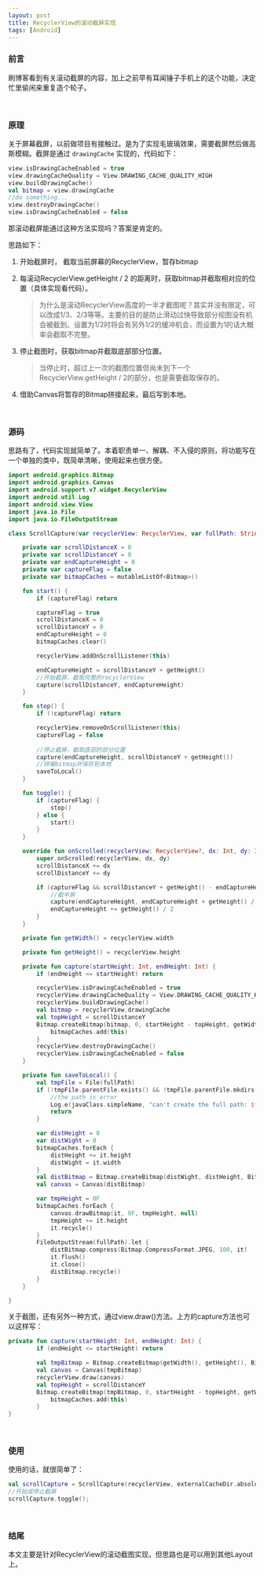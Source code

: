 ```yaml
---
layout: post
title: RecyclerView的滚动截屏实现
tags: [Android]
---
```




### 前言

刷博客看到有关滚动截屏的内容，加上之前早有耳闻锤子手机上的这个功能，决定忙里偷闲来重复造个轮子。

<br/>

### 原理

关于屏幕截屏，以前做项目有接触过。是为了实现毛玻璃效果，需要截屏然后做高斯模糊。截屏是通过 `drawingCache` 实现的，代码如下：

```kotlin
view.isDrawingCacheEnabled = true
view.drawingCacheQuality = View.DRAWING_CACHE_QUALITY_HIGH
view.buildDrawingCache()
val bitmap = view.drawingCache
//do something...
view.destroyDrawingCache()
view.isDrawingCacheEnabled = false
```

那滚动截屏能通过这种方法实现吗？答案是肯定的。

思路如下：

1. 开始截屏时， 截取当前屏幕的RecyclerView，暂存bitmap

2. 每滚动RecyclerView.getHeight / 2 的距离时，获取bitmap并截取相对应的位置（具体实现看代码）。

   >  为什么是滚动RecyclerView高度的一半才截图呢？其实并没有限定，可以改成1/3、2/3等等。主要的目的是防止滑动过快导致部分视图没有机会被截到。设置为1/2时将会有另外1/2的缓冲机会，而设置为1的话大概率会截取不完整。

3. 停止截图时，获取bitmap并截取底部部分位置。

   > 当停止时，超过上一次的截图位置但尚未到下一个RecyclerView.getHeight / 2的部分，也是需要截取保存的。

4. 借助Canvas将暂存的Bitmap拼接起来，最后写到本地。

<br/>

### 源码

思路有了，代码实现就简单了。本着职责单一、解耦、不入侵的原则，将功能写在一个单独的类中，既简单清晰，使用起来也很方便。

```kotlin
import android.graphics.Bitmap
import android.graphics.Canvas
import android.support.v7.widget.RecyclerView
import android.util.Log
import android.view.View
import java.io.File
import java.io.FileOutputStream

class ScrollCapture(var recyclerView: RecyclerView, var fullPath: String) : RecyclerView.OnScrollListener() {

    private var scrollDistanceX = 0
    private var scrollDistanceY = 0
    private var endCaptureHeight = 0
    private var captureFlag = false
    private var bitmapCaches = mutableListOf<Bitmap>()

    fun start() {
        if (captureFlag) return

        captureFlag = true
        scrollDistanceX = 0
        scrollDistanceY = 0
        endCaptureHeight = 0
        bitmapCaches.clear()

        recyclerView.addOnScrollListener(this)

        endCaptureHeight = scrollDistanceY + getHeight()
        //开始截屏，截取完整的recyclerView
        capture(scrollDistanceY, endCaptureHeight)
    }

    fun stop() {
        if (!captureFlag) return

        recyclerView.removeOnScrollListener(this)
        captureFlag = false
		
        //停止截屏，截取底部的部分位置
        capture(endCaptureHeight, scrollDistanceY + getHeight())
        //拼接bitmap并保存到本地
        saveToLocal()
    }

    fun toggle() {
        if (captureFlag) {
            stop()
        } else {
            start()
        }
    }

    override fun onScrolled(recyclerView: RecyclerView?, dx: Int, dy: Int) {
        super.onScrolled(recyclerView, dx, dy)
        scrollDistanceX += dx
        scrollDistanceY += dy

        if (captureFlag && scrollDistanceY + getHeight() - endCaptureHeight > getHeight() / 2) {
            //截半屏
            capture(endCaptureHeight, endCaptureHeight + getHeight() / 2)
            endCaptureHeight += getHeight() / 2
        }
    }

    private fun getWidth() = recyclerView.width

    private fun getHeight() = recyclerView.height

    private fun capture(startHeight: Int, endHeight: Int) {
        if (endHeight <= startHeight) return

        recyclerView.isDrawingCacheEnabled = true
        recyclerView.drawingCacheQuality = View.DRAWING_CACHE_QUALITY_HIGH
        recyclerView.buildDrawingCache()
        val bitmap = recyclerView.drawingCache
        val topHeight = scrollDistanceY
        Bitmap.createBitmap(bitmap, 0, startHeight - topHeight, getWidth(), endHeight - startHeight).run {
            bitmapCaches.add(this)
        }
        recyclerView.destroyDrawingCache()
        recyclerView.isDrawingCacheEnabled = false
    }

    private fun saveToLocal() {
        val tmpFile = File(fullPath)
        if (!tmpFile.parentFile.exists() && !tmpFile.parentFile.mkdirs()) {
            //the path is error
            Log.e(javaClass.simpleName, "can't create the full path: $fullPath")
            return
        }

        var distHeight = 0
        var distWight = 0
        bitmapCaches.forEach {
            distHeight += it.height
            distWight = it.width
        }
        val distBitmap = Bitmap.createBitmap(distWight, distHeight, Bitmap.Config.ARGB_8888)
        val canvas = Canvas(distBitmap)

        var tmpHeight = 0F
        bitmapCaches.forEach {
            canvas.drawBitmap(it, 0F, tmpHeight, null)
            tmpHeight += it.height
            it.recycle()
        }
        FileOutputStream(fullPath).let {
            distBitmap.compress(Bitmap.CompressFormat.JPEG, 100, it)
            it.flush()
            it.close()
            distBitmap.recycle()
        }
    }

}
```

关于截图，还有另外一种方式，通过view.draw()方法。上方的capture方法也可以这样写：

```kotlin
private fun capture(startHeight: Int, endHeight: Int) {
        if (endHeight <= startHeight) return

        val tmpBitmap = Bitmap.createBitmap(getWidth(), getHeight(), Bitmap.Config.ARGB_8888)
        val canvas = Canvas(tmpBitmap)
        recyclerView.draw(canvas)
        val topHeight = scrollDistanceY
        Bitmap.createBitmap(tmpBitmap, 0, startHeight - topHeight, getWidth(), endHeight - startHeight).run {
            bitmapCaches.add(this)
        }
}
```

<br/>

### 使用

使用的话，就很简单了：

```kotlin
val scrollCapture = ScrollCapture(recyclerView, externalCacheDir.absolutePath + File.separator + System.currentTimeMillis() + ".jpg")
//开始或停止截屏
scrollCapture.toggle();
```

<br/>

###  结尾

本文主要是针对RecyclerView的滚动截图实现，但思路也是可以用到其他Layout上。